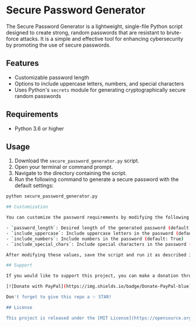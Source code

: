 # Secure Password Generator

The Secure Password Generator is a lightweight, single-file Python script designed to create strong, random passwords that are resistant to brute-force attacks. It is a simple and effective tool for enhancing cybersecurity by promoting the use of secure passwords.

## Features

- Customizable password length
- Options to include uppercase letters, numbers, and special characters
- Uses Python's `secrets` module for generating cryptographically secure random passwords

## Requirements

- Python 3.6 or higher

## Usage

1. Download the `secure_password_generator.py` script.
2. Open your terminal or command prompt.
3. Navigate to the directory containing the script.
4. Run the following command to generate a secure password with the default settings:

```bash
python secure_password_generator.py

## Customization

You can customize the password requirements by modifying the following values in the `secure_password_generator.py` script:

- `password_length`: Desired length of the generated password (default: 16)
- `include_uppercase`: Include uppercase letters in the password (default: True)
- `include_numbers`: Include numbers in the password (default: True)
- `include_special_chars`: Include special characters in the password (default: True)

After modifying these values, save the script and run it as described in the "Usage" section.

## Support

If you would like to support this project, you can make a donation through PayPal:

[![Donate with PayPal](https://img.shields.io/badge/Donate-PayPal-blue)](https://www.paypal.com/donate/?business=P9L4Y9YQYEW3Y&no_recurring=0&currency_code=EUR)

Don't forget to give this repo a ✨ STAR!

## License

This project is released under the [MIT License](https://opensource.org/licenses/MIT).
